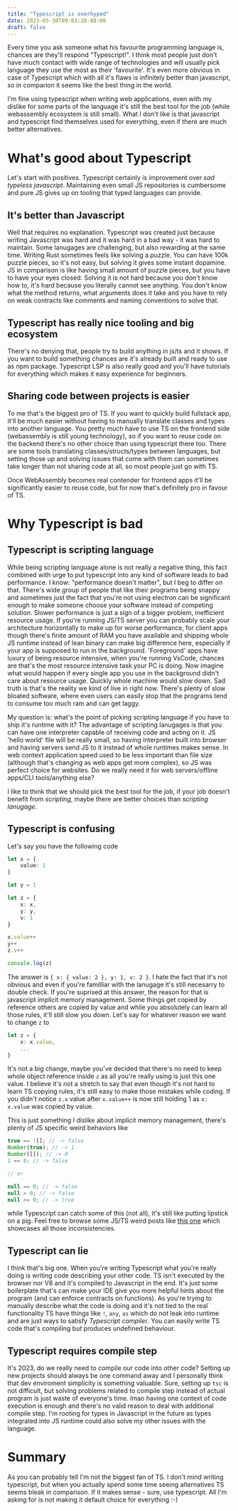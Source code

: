 ```yaml
---
title: "Typescript is overhyped"
date: 2023-05-30T09:03:20-08:00
draft: false
---
```

Every time you ask someone what his favourite programming language is, chances are they'll respond "Typescript!". I think most people just don't have much contact with wide range of technologies and will usually pick language they use the most as their 'favourite'. It's even more obvious in case of Typescript which with all it's flaws is infinitely better than javascript, so in comparion it seems like the best thing in the world.

I'm fine using typescript when writing web applications, even with my dislike for some parts of the language it's still the best tool for the job (while webassembly ecosystem is still small). What I don't like is that javascript and typescript find themselves used for everything, even if there are much better alternatives.

# What's good about Typescript
Let's start with positives. Typescript certainly is improvement over *sad typeless javascript*. Maintaining even small JS repositories is cumbersome and pure JS gives up on tooling that typed languages can provide. 

## It's better than Javascript
Well that requires no explanation. Typescript was created just because writing Javascript was hard and it was hard in a bad way - it was hard to maintain. Some lanugages are challenging, but also rewarding at the same time. Writing Rust sometimes feels like solving a puzzle. You can have 100k puzzle pieces, so it's not easy, but solving it gives some instant dopamine. JS in comparison is like having small amount of puzzle pieces, but you have to have your eyes closed. Solving it is not hard because you don't know how to, it's hard because you literally cannot see anything. You don't know what the method returns, what arguments does it take and you have to rely on weak contracts like comments and naming conventions to solve that. 

## Typescript has really nice tooling and big ecosystem
There's no denying that, people try to build anything in js/ts and it shows. If you want to build something chances are it's already built and ready to use as npm package. Typescript LSP is also really good and you'll have tutorials for everything which makes it easy experience for beginners. 

## Sharing code between projects is easier
To me that's the biggest pro of TS. If you want to quickly build fullstack app, it'll be much easier without having to manually translate classes and types into another language. You pretty much have to use TS on the frontend side (webassembly is still young technology), so if you want to reuse code on the backend there's no other choice than using typescript there too. There are some tools translating classes/structs/types between languages, but setting those up and solving issues that come with them can sometimes take longer than not sharing code at all, so most people just go with TS.

Once WebAssembly becomes real contender for frontend apps it'll be significantly easier to reuse code, but for now that's definitely pro in favour of TS. 

# Why Typescript is bad
## Typescript is scripting language
While being scripting language alone is not really a negative thing, this fact combined with urge to put typescript into any kind of software leads to bad performance. I know: "performance doesn't matter", but I beg to differ on that. There's wide group of people that like their programs being snappy and sometimes just the fact that you're not using electron can be significant enough to make someone choose your software instead of competing solution. Slower performance is just a sign of a bigger problem, inefficient resource usage. If you're running JS/TS server you can probably scale your architecture horizontally to make up for worse performance, for client apps though there's finite amount of RAM you have available and shipping whole JS runtime instead of lean binary can make big difference here, especially if your app is supposed to run in the background. 'Foreground' apps have luxury of being resource intensive, when you're running VsCode, chances are that's the most resource intensive task your PC is doing. Now imagine what would happen if every single app you use in the background didn't care about resource usage. Quickly whole machine would slow down. Sad truth is that's the reality we kind of live in right now. There's plenty of slow bloated software, where even users can easily stop that the programs tend to consume too much ram and can get laggy.

My question is: what's the point of picking scripting language if you have to ship it's runtime with it? The advantage of scripting lanugages is that you can have one interpreter capable of receiving code and acting on it. JS 'hello world' file will be really small, so having interpreter built into browser and having servers send JS to it instead of whole runtimes makes sense. In web context application speed used to be less important than file size (although that's changing as web apps get more complex), so JS was perfect choice for websites. Do we really need it for web servers/offline apps/CLI tools/anything else? 

I like to think that we should pick the best tool for the job, if your job doesn't benefit from *scripting*, maybe there are better choices than *scripting lanugage*. 

## Typescript is confusing
Let's say you have the following code
```typescript
let x = {
    value: 1
}

let y = 1

let z = {
    x: x,
    y: y,
    v: 1
}

x.value++
y++
z.v++

console.log(z)
```
The answer is `{ x: { value: 2 }, y: 1, v: 2 }`. I hate the fact that it's not obvious and even if you're familliar with the lanugage it's still necesarry to double check. If you're suprised at this answer, the reason for that is javascript implicit memory management. Some things get copied by reference others are copied by value and while you absolutely can learn all those rules, it'll still slow you down. Let's say for whatever reason we want to change `z` to 
```typescript
let z = {
    x: x.value,
    ...
}
```
It's not a big change, maybe you've decided that there's no need to keep whole object reference inside `z` as all you're really using is just this one value. I believe it's not a stretch to say that even though it's not hard to learn TS copying rules, it's still easy to make those mistakes while coding. If you didn't notice `z.x` value after `x.value++` is now still holding 1 as `x: x.value` was copied by value.

This is just something I dislike about implicit memory management, there's plenty of JS specific weird behaviors like
```typescript
true == ![]; // -> false
Number(true); // -> 1
Number([]); // -> 0
1 == 0; // -> false

// or

null == 0; // -> false
null > 0; // -> false
null >= 0; // -> true
```
while Typescript can catch some of this (not all), it's still like putting lipstick on a pig. Feel free to browse some JS/TS weird posts like [this one](https://javascript.plainenglish.io/here-are-7-weird-things-in-javascript-42da32e7b50) which showcases all those inconsistencies.

## Typescript can lie
I think that's big one. When you're writing Typescript what you're really doing is writing code describing your other code. TS isn't executed by the browser nor V8 and it's compiled to Javascript in the end. It's just some boilerplate that's can make your IDE give you more helpful hints about the program (and can enforce contracts on functions). As you're trying to manually describe what the code is doing and it's not tied to the real functionality TS have things like `!`, `any`, `as` which do not leak into runtime and are just ways to satisfy *Typescript compiler*. You can easily write TS code that's compiling but produces undefined behaviour. 

## Typescript requires compile step
It's 2023, do we really need to compile our code into other code? Setting up new projects should always be one command away and I personally think that dev enviroment simplicity is something valuable. Sure, setting up `tsc` is not difficult, but solving problems related to compile step instead of actual program is just waste of everyone's time. Imao having one context of code execution is enough and there's no valid reason to deal with additional compile step. I'm rooting for types in Javascript in the future as types integrated into JS runtime could also solve my other issues with the language.
 
# Summary
As you can probably tell I'm not the biggest fan of TS. I don't mind writing typescript, but when you actually spend some time seeing alternatives TS seems bleak in comparison. If it makes sense - sure, use typescript. All I'm asking for is not making it default choice for everything :-)